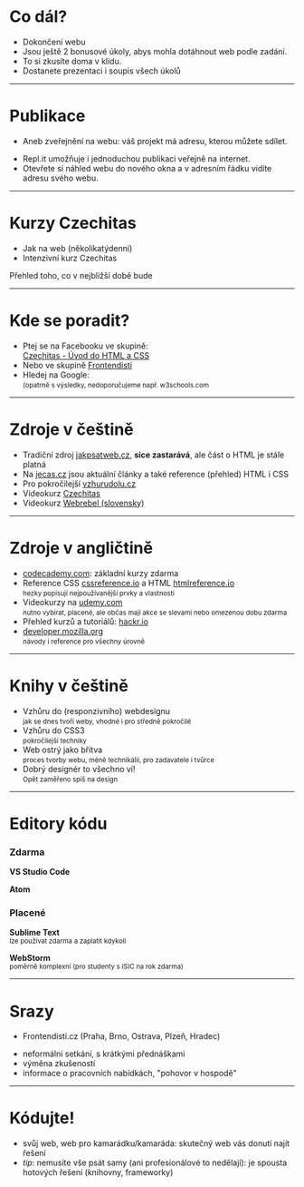 <!-- .slide: data-state="c-slide-inter" -->

# Co dál?

>>>
* Dokončení webu
* Jsou ještě 2 bonusové úkoly, abys mohla dotáhnout web podle zadání.
* To si zkusíte doma v klidu.
* Dostanete prezentaci i soupis všech úkolů

---

# Publikace

* Aneb zveřejnění na webu: váš projekt má adresu, kterou můžete sdílet.

>>>
* Repl.it umožňuje i jednoduchou publikaci veřejně na internet.
* Otevřete si náhled webu do nového okna a v adresním řádku vidíte adresu svého webu.

---

# Kurzy Czechitas

* Jak na web (několikatýdenní)
* Intenzivní kurz Czechitas

>>>
Přehled toho, co v nejbližší době bude

---

# Kde se poradit?

* Ptej se na Facebooku ve skupině:<br>[Czechitas - Úvod do HTML a CSS](https://www.facebook.com/groups/700368416798259/)
* Nebo ve skupině [Frontendisti](https://www.facebook.com/groups/frontendisti)
* Hledej na Google: 
<br><small>(opatrně s výsledky, nedoporučujeme např. w3schools.com</small>

---

# Zdroje v češtině

* Tradiční zdroj [jakpsatweb.cz](https://www.jakpsatweb.cz/), **sice&nbsp;zastarává**, ale část o HTML je stále platná
* Na [jecas.cz](http://jecas.cz/) jsou aktuální články a také reference (přehled) HTML i CSS
* Pro pokročilejší [vzhurudolu.cz](https://www.vzhurudolu.cz)
* Videokurz [Czechitas](https://www.czechitas.cz/cs/blog/zaciname-s-it/online-kurz-uvod-do-html-css-1-lekce)
* Videokurz [Webrebel (slovensky)](https://www.youtube.com/watch?v=TSdaPU1mTBk)

---

# Zdroje v angličtině
 
* [codecademy.com](https://www.codecademy.com/): základní kurzy zdarma
* Reference CSS&nbsp;[cssreference.io](http://cssreference.io/) a HTML&nbsp;[htmlreference.io](http://htmlreference.io/)
<br><small>hezky popisují nejpoužívanější prvky a vlastnosti</small>
* Videokurzy na [udemy.com](https://www.udemy.com)
<br><small>nutno vybírat, placené, ale občas mají akce se slevami nebo omezenou dobu zdarma</small>
* Přehled kurzů a tutoriálů: [hackr.io](https://hackr.io/)
* [developer.mozilla.org](https://developer.mozilla.org/) 
<br><small>návody i reference pro všechny úrovně</small>

---

# Knihy v češtině

* Vzhůru do (responzivního) webdesignu
<br><small>jak se dnes tvoří weby, vhodné i pro středně pokročilé</small>
* Vzhůru do CSS3
<br><small>pokročilejší techniky</small>
* Web ostrý jako břitva
<br><small>proces tvorby webu, méně technikálií, pro zadavatele i tvůrce</small>
* Dobrý designér to všechno ví!
<br><small>Opět zaměřeno spíš na design</small>

---

# Editory kódu

### Zdarma
**VS Studio Code**

**Atom**

### Placené
**Sublime Text**
<br><small>lze používat zdarma a zaplatit kdykoli</small>

**WebStorm**
<br><small>poměrně komplexní (pro studenty s ISIC na rok zdarma)</small>

---

# Srazy

* Frontendisti.cz (Praha, Brno, Ostrava, Plzeň, Hradec)

>>>
* neformální setkání, s krátkými přednáškami
* výměna zkušeností
* informace o pracovních nabídkách, "pohovor v hospodě"

---

# Kódujte!

* svůj web, web pro kamarádku/kamaráda: skutečný web vás donutí najít řešení
* _tip_: nemusíte vše psát samy (ani profesionálové to nedělají): je spousta hotových řešení (knihovny, frameworky) 
